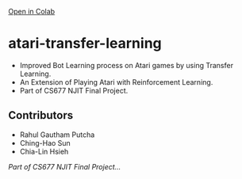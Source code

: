 [Open in Colab](https://colab.research.google.com/github/RPG-coder/atari-transfer-learning/blob/master/CS677_FinalProject_Colab.ipynb)

# atari-transfer-learning 
- Improved Bot Learning process on Atari games by using Transfer Learning. 
- An Extension of Playing Atari with Reinforcement Learning. 
- Part of CS677 NJIT Final Project.

## Contributors
- Rahul Gautham Putcha
- Ching-Hao Sun
- Chia-Lin Hsieh

*Part of CS677 NJIT Final Project...*

